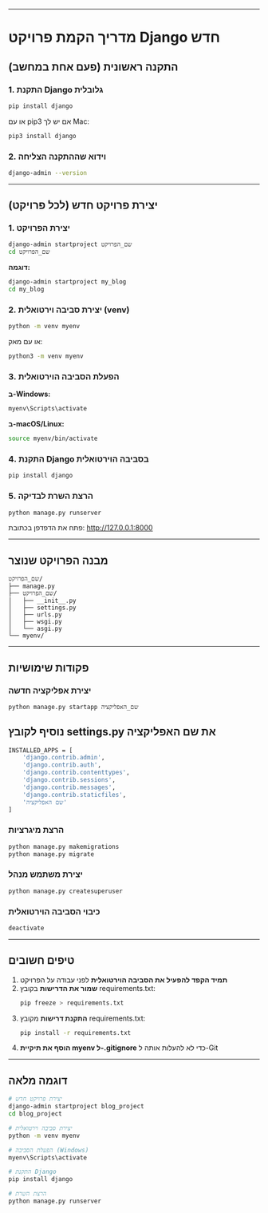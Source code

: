 <hr>

# מדריך הקמת פרויקט Django חדש

## התקנה ראשונית (פעם אחת במחשב)

### 1. התקנת Django גלובלית
```bash
pip install django
```

או עם pip3 אם יש לך Mac:
```bash
pip3 install django
```

### 2. וידוא שההתקנה הצליחה
```bash
django-admin --version
```

---

## יצירת פרויקט חדש (לכל פרויקט)

### 1. יצירת הפרויקט
```bash
django-admin startproject שם_הפרויקט
cd שם_הפרויקט
```

**דוגמה:**
```bash
django-admin startproject my_blog
cd my_blog
```

### 2. יצירת סביבה וירטואלית (venv)
```bash
python -m venv myenv
```

או עם מאק:
```bash
python3 -m venv myenv
```

### 3. הפעלת הסביבה הוירטואלית

**ב-Windows:**
```bash
myenv\Scripts\activate
```

**ב-macOS/Linux:**
```bash
source myenv/bin/activate
```

### 4. התקנת Django בסביבה הוירטואלית
```bash
pip install django
```

### 5. הרצת השרת לבדיקה
```bash
python manage.py runserver
```

פתח את הדפדפן בכתובת: http://127.0.0.1:8000

---

## מבנה הפרויקט שנוצר
```
שם_הפרויקט/
├── manage.py
├── שם_הפרויקט/
│   ├── __init__.py
│   ├── settings.py
│   ├── urls.py
│   ├── wsgi.py
│   └── asgi.py
└── myenv/
```

---

## פקודות שימושיות

### יצירת אפליקציה חדשה
```bash
python manage.py startapp שם_האפליקציה
```

## נוסיף לקובץ settings.py את שם האפליקציה
```bash
INSTALLED_APPS = [
    'django.contrib.admin',
    'django.contrib.auth',
    'django.contrib.contenttypes',
    'django.contrib.sessions',
    'django.contrib.messages',
    'django.contrib.staticfiles',
    'שם האפליקציה'
]
```


### הרצת מיגרציות
```bash
python manage.py makemigrations
python manage.py migrate
```

### יצירת משתמש מנהל
```bash
python manage.py createsuperuser
```

### כיבוי הסביבה הוירטואלית
```bash
deactivate
```

---

## טיפים חשובים

1. **תמיד הקפד להפעיל את הסביבה הוירטואלית** לפני עבודה על הפרויקט
2. **שמור את הדרישות** בקובץ requirements.txt:
   ```bash
   pip freeze > requirements.txt
   ```
3. **התקנת דרישות** מקובץ requirements.txt:
   ```bash
   pip install -r requirements.txt
   ```
4. **הוסף את תיקיית myenv ל-.gitignore** כדי לא להעלות אותה ל-Git

---

## דוגמה מלאה
```bash
# יצירת פרויקט חדש
django-admin startproject blog_project
cd blog_project

# יצירת סביבה וירטואלית
python -m venv myenv

# הפעלת הסביבה (Windows)
myenv\Scripts\activate

# התקנת Django
pip install django

# הרצת השרת
python manage.py runserver
```